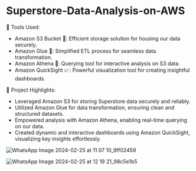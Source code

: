 # Superstore-Data-Analysis-on-AWS
🔧 Tools Used:
- Amazon S3 Bucket 🔄: Efficient storage solution for housing our data securely.
- Amazon Glue 🧩: Simplified ETL process for seamless data transformation.
- Amazon Athena 📝: Querying tool for interactive analysis on S3 data.
- Amazon QuickSight 📈: Powerful visualization tool for creating insightful dashboards.

📌 Project Highlights:
- Leveraged Amazon S3 for storing Superstore data securely and reliably.
- Utilized Amazon Glue for data transformation, ensuring clean and structured datasets.
- Empowered analysis with Amazon Athena, enabling real-time querying on our data.
- Created dynamic and interactive dashboards using Amazon QuickSight, visualizing key insights effortlessly.


![WhatsApp Image 2024-02-25 at 11 07 10_9ff02459](https://github.com/GaneshRam23/Superstore-Data-Analysis-on-AWS/assets/142648081/27e92ae4-3a4f-4e99-bd07-66bcc344bd15)

![WhatsApp Image 2024-02-25 at 12 19 21_98c5e1b5](https://github.com/GaneshRam23/Superstore-Data-Analysis-on-AWS/assets/142648081/556cb54c-4497-4156-8023-ddd330b23431)

